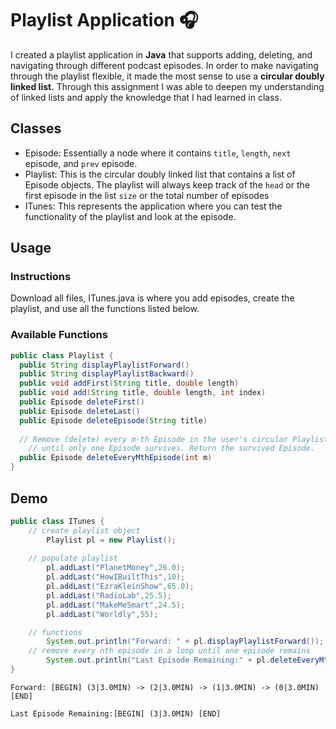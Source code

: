 # Playlist Application :headphones: 
I created a playlist application in **Java** that supports adding, deleting, and navigating through different podcast episodes. In order to make navigating through the playlist flexible, it made the most sense to use a **circular doubly linked list.** Through this assignment I was able to deepen my understanding of linked lists and apply the knowledge that I had learned in class.

## Classes
- Episode: Essentially a node where it contains `title`, `length`, `next` episode, and `prev` episode.
- Playlist: This is the circular doubly linked list that contains a list of Episode objects. The playlist will always keep track of the `head` or the first episode in the list `size` or the total number of episodes
- ITunes: This represents the application where you can test the functionality of the playlist and look at the episode.

## Usage
### Instructions
Download all files, ITunes.java is where you add episodes, create the playlist, and use all the functions listed below.
### Available Functions
```java
public class Playlist {
  public String displayPlaylistForward()
  public String displayPlaylistBackward()
  public void addFirst(String title, double length)
  public void add(String title, double length, int index)
  public Episode deleteFirst()
  public Episode deleteLast()
  public Episode deleteEpisode(String title)
  
  // Remove (delete) every m-th Episode in the user's circular Playlist,
	// until only one Episode survives. Return the survived Episode.
  public Episode deleteEveryMthEpisode(int m)
}
```

## Demo
``` Java
public class ITunes {
    // create playlist object
		Playlist pl = new Playlist();
		
    // populate playlist
		pl.addLast("PlanetMoney",26.0);
		pl.addLast("HowIBuiltThis",10);
		pl.addLast("EzraKleinShow",65.0);
		pl.addLast("RadioLab",25.5);
		pl.addLast("MakeMeSmart",24.5);
		pl.addLast("Worldly",55);

    // functions
		System.out.println("Forward: " + pl.displayPlaylistForward());
    // remove every nth episode in a loop until one episode remains
		System.out.println("Last Episode Remaining:" + pl.deleteEveryMthEpisode(3));
}
```
```
Forward: [BEGIN] (3|3.0MIN) -> (2|3.0MIN) -> (1|3.0MIN) -> (0|3.0MIN) [END]

Last Episode Remaining:[BEGIN] (3|3.0MIN) [END]
```
